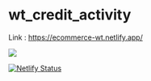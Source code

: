 # wt_credit_activity

Link : https://ecommerce-wt.netlify.app/

![](https://i.postimg.cc/Wz02ZXTc/Screenshot-from-2022-06-05-18-03-45.png)

[![Netlify Status](https://api.netlify.com/api/v1/badges/0817efa3-6cb8-413a-9e65-d3624d7d475f/deploy-status)](https://app.netlify.com/sites/ecommerce-wt/deploys)
